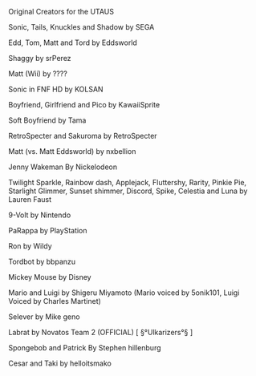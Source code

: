 Original Creators for the UTAUS



Sonic, Tails, Knuckles and Shadow by SEGA

Edd, Tom, Matt and Tord by Eddsworld

Shaggy by srPerez

Matt (Wii) by ????

Sonic in FNF HD by KOLSAN

Boyfriend, Girlfriend and Pico by KawaiiSprite

Soft Boyfriend by Tama

RetroSpecter and Sakuroma by RetroSpecter

Matt (vs. Matt Eddsworld) by nxbellion

Jenny Wakeman By Nickelodeon

Twilight Sparkle, Rainbow dash, Applejack, Fluttershy, Rarity, Pinkie Pie, Starlight Glimmer, Sunset shimmer, Discord, Spike, Celestia and Luna by Lauren Faust

9-Volt by Nintendo

PaRappa by PlayStation

Ron by Wildy

Tordbot by bbpanzu

Mickey Mouse by Disney

Mario and Luigi by Shigeru Miyamoto (Mario voiced by 5onik101, Luigi Voiced by Charles Martinet)

Selever by Mike geno

Labrat by Novatos Team 2 (OFFICIAL) [ §°Ulkarizers°§ ]

Spongebob and Patrick By Stephen hillenburg

Cesar and Taki by helloitsmako
